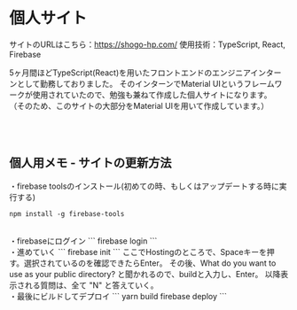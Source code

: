# 個人サイト

サイトのURLはこちら：https://shogo-hp.com/
使用技術：TypeScript, React, Firebase

5ヶ月間ほどTypeScript(React)を用いたフロントエンドのエンジニアインターンとして勤務しておりました。
そのインターンでMaterial UIというフレームワークが使用されていたので、勉強も兼ねて作成した個人サイトになります。
（そのため、このサイトの大部分をMaterial UIを用いて作成しています。）

<br>
<br>

## 個人用メモ - サイトの更新方法

・firebase toolsのインストール(初めての時、もしくはアップデートする時に実行する)
```
npm install -g firebase-tools
```
<br>
・firebaseにログイン
```
firebase login
```
</br>
・進めていく
```
firebase init
```
ここでHostingのところで、Spaceキーを押す。選択されているのを確認できたらEnter。
その後、What do you want to use as your public directory? と聞かれるので、buildと入力し、Enter。
以降表示される質問は、全て "N" と答えていく。
</br>
・最後にビルドしてデプロイ
```
yarn build
firebase deploy
```
